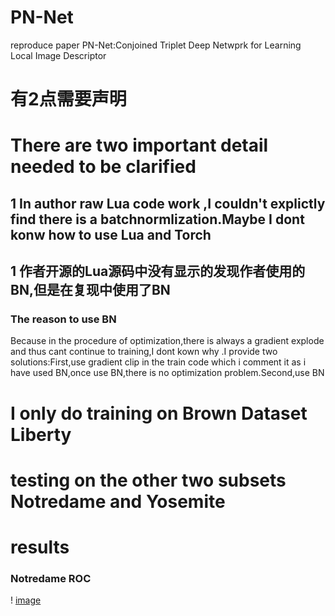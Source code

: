 # PN-Net
reproduce paper PN-Net:Conjoined Triplet Deep Netwprk for Learning Local Image Descriptor
# 有2点需要声明
# There are two important detail needed to be clarified
## 1 In author raw Lua code work ,I couldn't explictly find there is a batchnormlization.Maybe I dont konw how to use Lua and Torch
## 1 作者开源的Lua源码中没有显示的发现作者使用的BN,但是在复现中使用了BN
### The reason to use BN
Because in the procedure of optimization,there is always a gradient explode and thus cant continue to training,I dont kown why .I provide two solutions:First,use gradient clip in the train code which i comment it as i have used BN,once use BN,there is no optimization problem.Second,use BN

# I only do training on Brown Dataset Liberty 
# testing on the other two subsets Notredame and Yosemite
# results
### Notredame ROC
! [image](https://github.com/lovekittynine/PN-Net/blob/master/%E5%AE%9E%E9%AA%8C%E8%AE%B0%E5%BD%95/pnsoft_loss_roc_notredame.png)
